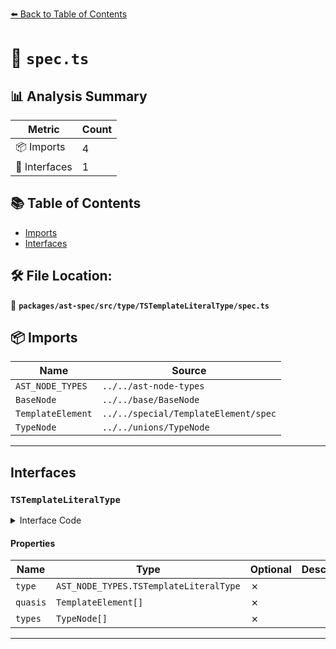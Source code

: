 [⬅️ Back to Table of Contents](../../../../../index.md)

# 📄 `spec.ts`

## 📊 Analysis Summary

| Metric | Count |
|--------|-------|
| 📦 Imports | 4 |
| 📐 Interfaces | 1 |

## 📚 Table of Contents

- [Imports](#imports)
- [Interfaces](#interfaces)

## 🛠️ File Location:
📂 **`packages/ast-spec/src/type/TSTemplateLiteralType/spec.ts`**

## 📦 Imports

| Name | Source |
|------|--------|
| `AST_NODE_TYPES` | `../../ast-node-types` |
| `BaseNode` | `../../base/BaseNode` |
| `TemplateElement` | `../../special/TemplateElement/spec` |
| `TypeNode` | `../../unions/TypeNode` |


---

## Interfaces

### `TSTemplateLiteralType`

<details><summary>Interface Code</summary>

```ts
export interface TSTemplateLiteralType extends BaseNode {
  type: AST_NODE_TYPES.TSTemplateLiteralType;
  quasis: TemplateElement[];
  types: TypeNode[];
}
```
</details>

#### Properties

| Name | Type | Optional | Description |
|------|------|----------|-------------|
| `type` | `AST_NODE_TYPES.TSTemplateLiteralType` | ✗ |  |
| `quasis` | `TemplateElement[]` | ✗ |  |
| `types` | `TypeNode[]` | ✗ |  |


---
